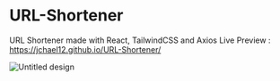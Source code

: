 # URL-Shortener

URL Shortener made with React, TailwindCSS and Axios
Live Preview : https://jchael12.github.io/URL-Shortener/

![Untitled design](https://github.com/Jchael12/URL-Shortener/assets/120585376/33c4ded5-fa13-4175-8ce3-f95b1f547d5f)

